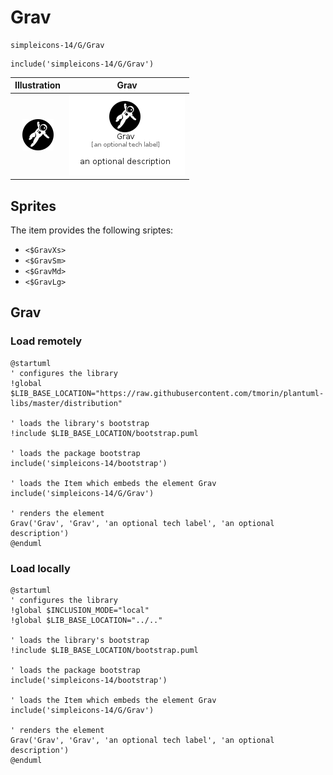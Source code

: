 # Grav


```text
simpleicons-14/G/Grav
```

```text
include('simpleicons-14/G/Grav')
```



| Illustration | Grav |
| :---: | :---: |
| ![illustration for Illustration](../../simpleicons-14/G/Grav.png) | ![illustration for Grav](../../simpleicons-14/G/Grav.Local.png) |



## Sprites
The item provides the following sriptes:

- `<$GravXs>`
- `<$GravSm>`
- `<$GravMd>`
- `<$GravLg>`





## Grav

### Load remotely
```plantuml
@startuml
' configures the library
!global $LIB_BASE_LOCATION="https://raw.githubusercontent.com/tmorin/plantuml-libs/master/distribution"

' loads the library's bootstrap
!include $LIB_BASE_LOCATION/bootstrap.puml

' loads the package bootstrap
include('simpleicons-14/bootstrap')

' loads the Item which embeds the element Grav
include('simpleicons-14/G/Grav')

' renders the element
Grav('Grav', 'Grav', 'an optional tech label', 'an optional description')
@enduml
```

### Load locally
```plantuml
@startuml
' configures the library
!global $INCLUSION_MODE="local"
!global $LIB_BASE_LOCATION="../.."

' loads the library's bootstrap
!include $LIB_BASE_LOCATION/bootstrap.puml

' loads the package bootstrap
include('simpleicons-14/bootstrap')

' loads the Item which embeds the element Grav
include('simpleicons-14/G/Grav')

' renders the element
Grav('Grav', 'Grav', 'an optional tech label', 'an optional description')
@enduml
```

